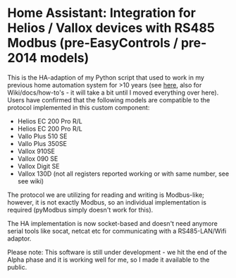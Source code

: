 # Home Assistant: Integration for Helios / Vallox devices with RS485 Modbus (pre-EasyControls / pre-2014 models)

This is the HA-adaption of my Python script that used to work in my previous home automation system for >10 years (see [here](https://github.com/Tom-Bom-badil/helios/wiki), also for Wiki/docs/how-to's - it will take a bit until I moved everything over here). Users have confirmed that the following models are compatible to the protocol implemented in this custom component:

- Helios EC 200 Pro R/L
- Helios EC 200 Pro R/L
- Vallo Plus 510 SE
- Vallo Plus 350SE
- Vallox 910SE
- Vallox 090 SE
- Vallox Digit SE
- Vallox 130D (not all registers reported working or with same number, see see wiki)

The protocol we are utilizing for reading and writing is Modbus-like; however, it is not exactly Modbus, so an individual implementation is required (pyModbus simply doesn't work for this).

The HA implementation is now socket-based and doesn't need anymore serial tools like socat, netcat etc for communicating with a RS485-LAN/Wifi adaptor.

Please note: This software is still under development - we hit the end of the Alpha phase and it is working well for me, so I made it available to the public.

